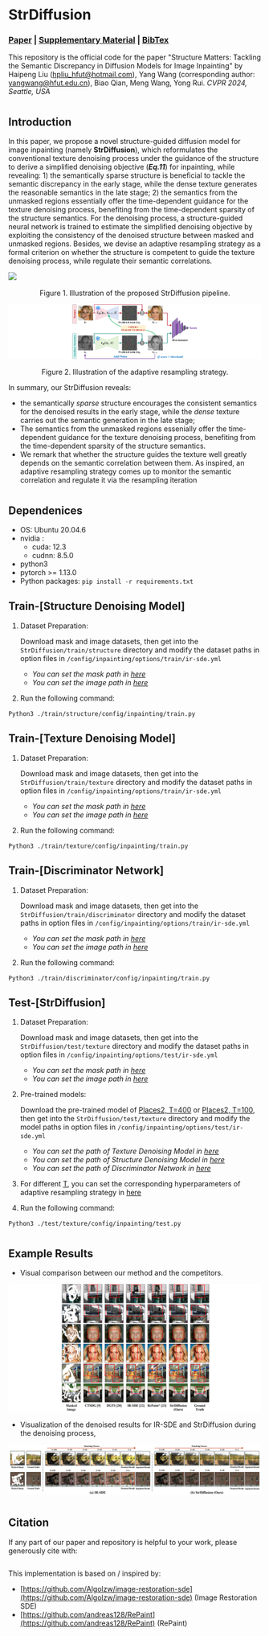 # StrDiffusion

### [Paper](https://github.com/htyjers/StrDiffusion) | [Supplementary Material](https://github.com/htyjers/StrDiffusion) | [BibTex](https://github.com/htyjers/StrDiffusion?tab=readme-ov-file#citation)

This repository is the official code for the paper "Structure Matters: Tackling the Semantic Discrepancy in Diffusion Models for Image Inpainting" by Haipeng Liu (hpliu_hfut@hotmail.com), Yang Wang (corresponding author: yangwang@hfut.edu.cn), Biao Qian, Meng Wang, Yong Rui. *CVPR 2024, Seattle, USA*

#
## Introduction
In this paper, we propose a novel structure-guided diffusion model for image inpainting (namely **StrDiffusion**), which reformulates the conventional texture denoising process under the guidance of the structure to derive a simplified denoising objective (**_Eq.11_**) for inpainting, while revealing:  1) the semantically sparse structure is beneficial to tackle the semantic discrepancy in the early stage, while the dense texture generates the reasonable semantics in the late stage;  2) the semantics from the unmasked regions essentially offer the time-dependent guidance for the texture denoising process, benefiting from the time-dependent sparsity of the structure semantics. For the denoising process, a structure-guided neural network is trained to estimate the simplified denoising objective by exploiting the consistency of the denoised structure between masked and unmasked regions. Besides, we devise an adaptive resampling strategy as a formal criterion on whether the structure is competent to guide the texture denoising process, while regulate their semantic correlations. 


![](image/image3.png)
<p align="center">Figure 1. Illustration of the proposed StrDiffusion pipeline.</p>

![](image/image4.png)
<p align="center">Figure 2. Illustration of the adaptive resampling strategy.</p>

In summary, our StrDiffusion reveals: 
- the semantically _sparse_ structure encourages the consistent semantics for the denoised results in the early stage, while the _dense_ texture carries out the semantic generation in the late stage; 
- The semantics from the unmasked regions essenially offer the time-dependent guidance for the texture denoising process, benefiting from the time-dependent sparsity of the structure semantics.
- We remark that whether the structure guides the texture well greatly depends on the semantic correlation between them. As inspired, an adaptive resampling strategy comes up to monitor the semantic correlation and regulate it via the resampling iteration

  
#
## Dependenices

* OS: Ubuntu 20.04.6
* nvidia :
	- cuda: 12.3
	- cudnn: 8.5.0
* python3
* pytorch >= 1.13.0
* Python packages: `pip install -r requirements.txt`

## Train-[Structure Denoising Model]
1. Dataset Preparation:
   
   Download mask and image datasets, then get into the `StrDiffusion/train/structure` directory and modify the dataset paths in option files in `/config/inpainting/options/train/ir-sde.yml`
   * *You can set the mask path in [here](https://github.com/htyjers/StrDiffusion/blob/5749a214bb39754be165fa2bf76f96f13bc3e4a3/train/structure/config/inpainting/options/train/ir-sde.yml#L15)*
   * *You can set the image path in [here](https://github.com/htyjers/StrDiffusion/blob/5749a214bb39754be165fa2bf76f96f13bc3e4a3/train/structure/config/inpainting/options/train/ir-sde.yml#L22)*

2. Run the following command:
```
Python3 ./train/structure/config/inpainting/train.py
```

## Train-[Texture Denoising Model]
1. Dataset Preparation:
   
   Download mask and image datasets, then get into the `StrDiffusion/train/texture` directory and modify the dataset paths in option files in `/config/inpainting/options/train/ir-sde.yml`
   * *You can set the mask path in [here](https://github.com/htyjers/StrDiffusion/blob/5749a214bb39754be165fa2bf76f96f13bc3e4a3/train/texture/config/inpainting/options/train/ir-sde.yml#L15)*
   * *You can set the image path in [here](https://github.com/htyjers/StrDiffusion/blob/5749a214bb39754be165fa2bf76f96f13bc3e4a3/train/texture/config/inpainting/options/train/ir-sde.yml#L22)*

2. Run the following command:
```
Python3 ./train/texture/config/inpainting/train.py
```

## Train-[Discriminator Network]
1. Dataset Preparation:

   Download mask and image datasets, then get into the `StrDiffusion/train/discriminator` directory and modify the dataset paths in option files in `/config/inpainting/options/train/ir-sde.yml`
   * *You can set the mask path in [here](https://github.com/htyjers/StrDiffusion/blob/5749a214bb39754be165fa2bf76f96f13bc3e4a3/train/discriminator/config/inpainting/options/train/ir-sde.yml#L15)*
   * *You can set the image path in [here](https://github.com/htyjers/StrDiffusion/blob/5749a214bb39754be165fa2bf76f96f13bc3e4a3/train/discriminator/config/inpainting/options/train/ir-sde.yml#L22)*
     
2. Run the following command:
```
Python3 ./train/discriminator/config/inpainting/train.py
```

## Test-[StrDiffusion]
1. Dataset Preparation:

   Download mask and image datasets, then get into the `StrDiffusion/test/texture` directory and modify the dataset paths in option files in `/config/inpainting/options/test/ir-sde.yml`
   * *You can set the mask path in [here](https://github.com/htyjers/StrDiffusion/blob/5749a214bb39754be165fa2bf76f96f13bc3e4a3/test/texture/config/inpainting/options/test/ir-sde.yml#L15)*
   * *You can set the image path in [here](https://github.com/htyjers/StrDiffusion/blob/5749a214bb39754be165fa2bf76f96f13bc3e4a3/test/texture/config/inpainting/options/test/ir-sde.yml#L23)*
     
2. Pre-trained models:
   
   Download the pre-trained model of [Places2, T=400](https://pan.baidu.com/s/1vxZ57te6TratZwKsuUYV8Q?pwd=n8dr) or [Places2, T=100](https://pan.baidu.com/s/1tJIDNg1je6OBebViq-4wyA?pwd=pr8o), then get into the `StrDiffusion/test/texture` directory and modify the model paths in option files in `/config/inpainting/options/test/ir-sde.yml`
   * *You can set the path of Texture Denoising Model in [here](https://github.com/htyjers/StrDiffusion/blob/5749a214bb39754be165fa2bf76f96f13bc3e4a3/test/texture/config/inpainting/options/test/ir-sde.yml#L44)*
   * *You can set the path of Structure Denoising Model in [here](https://github.com/htyjers/StrDiffusion/blob/5749a214bb39754be165fa2bf76f96f13bc3e4a3/test/texture/config/inpainting/options/test/ir-sde.yml#L45)*
   * *You can set the path of Discriminator Network in [here](https://github.com/htyjers/StrDiffusion/blob/5749a214bb39754be165fa2bf76f96f13bc3e4a3/test/texture/config/inpainting/options/test/ir-sde.yml#L46)*
    
4. For different [T](https://github.com/htyjers/StrDiffusion/blob/5749a214bb39754be165fa2bf76f96f13bc3e4a3/test/texture/config/inpainting/options/test/ir-sde.yml#L10), you can set the corresponding hyperparameters of adaptive resampling strategy in [here](https://github.com/htyjers/StrDiffusion/blob/5d422c4afeaa545129cf5a5a27ceb1afd3e7e4f1/test/texture/config/inpainting/utils/sde_utils.py#L296)
   
5. Run the following command:
```
Python3 ./test/texture/config/inpainting/test.py
```


#
## Example Results

- Visual comparison between our method and the competitors.

![](image/image1.png)

- Visualization of the denoised results for IR-SDE and StrDiffusion during the denoising process,

![](image/image2.png)


#
## Citation

If any part of our paper and repository is helpful to your work, please generously cite with:

```

```

This implementation is based on / inspired by:

* [https://github.com/Algolzw/image-restoration-sde](https://github.com/Algolzw/image-restoration-sde) (Image Restoration SDE)
* [https://github.com/andreas128/RePaint](https://github.com/andreas128/RePaint) (RePaint)
